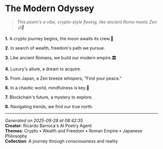 # The Modern Odyssey

> *This poem's a vibe, crypto-style flexing, like ancient Rome meets Zen 🪙🤝*

**1.** A crypto journey begins, the moon awaits its crew.🚀


**2.** In search of wealth, freedom's path we pursue.


**3.** Like ancient Romans, we build our modern empire.🏛️


**4.** Luxury's allure, a dream to acquire.


**5.** From Japan, a Zen breeze whispers, "Find your peace."


**6.** In a chaotic world, mindfulness is key.🍵


**7.** Blockchain's future, a mystery to explore.


**8.** Navigating trends, we find our true north.



---

*Generated on 2025-09-28 at 08:42:35*  
**Creator**: Ricardo Barroca's AI Poetry Agent  
**Themes**: Crypto • Wealth and Freedom • Roman Empire • Japanese Philosophy  
**Collection**: A journey through consciousness and reality